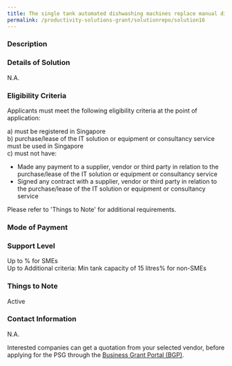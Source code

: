 ```yaml
---
title: The single tank automated dishwashing machines replace manual dishwashing, and can be used for glassware or dishes. It comes with automated drain pump, detergent and rinse pumps.  - A hood-type machine come with a vertical lift hood  - A front opening dishwasher is equipped for installation in freestanding or undercounter-type operations   Min capacity 15 litres tank capacity  Grant support 80% of cost of equipment, up to $4,000 grant
permalink: /productivity-solutions-grant/solutionrepo/solution16
---
```


### Description



### Details of Solution

N.A.

### Eligibility Criteria

Applicants must meet the following eligibility criteria at the point of application:

a) must be registered in Singapore <br>
b) purchase/lease of the IT solution or equipment or consultancy service must be used in Singapore <br>
c) must not have:
- Made any payment to a supplier, vendor or third party in relation to the purchase/lease of the IT solution or equipment or consultancy service
- Signed any contract with a supplier, vendor or third party in relation to the purchase/lease of the IT solution or equipment or consultancy service

Please refer to 'Things to Note' for additional requirements.

### Mode of Payment


### Support Level
Up to % for SMEs <br>
Up to Additional criteria:
Min tank capacity of 15 litres% for non-SMEs

### Things to Note
Active

### Contact Information
N.A.

Interested companies can get a quotation from your selected vendor, before applying for the PSG through the <a target='_blank' rel='noopener' href='https://www.businessgrants.gov.sg/'>Business Grant Portal (BGP)</a>.
